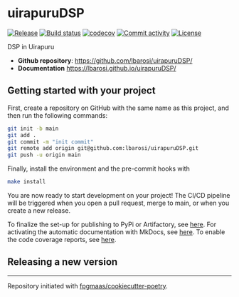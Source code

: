 # uirapuruDSP

[![Release](https://img.shields.io/github/v/release/lbarosi/uirapuruDSP)](https://img.shields.io/github/v/release/lbarosi/uirapuruDSP)
[![Build status](https://img.shields.io/github/actions/workflow/status/lbarosi/uirapuruDSP/main.yml?branch=main)](https://github.com/lbarosi/uirapuruDSP/actions/workflows/main.yml?query=branch%3Amain)
[![codecov](https://codecov.io/gh/lbarosi/uirapuruDSP/branch/main/graph/badge.svg)](https://codecov.io/gh/lbarosi/uirapuruDSP)
[![Commit activity](https://img.shields.io/github/commit-activity/m/lbarosi/uirapuruDSP)](https://img.shields.io/github/commit-activity/m/lbarosi/uirapuruDSP)
[![License](https://img.shields.io/github/license/lbarosi/uirapuruDSP)](https://img.shields.io/github/license/lbarosi/uirapuruDSP)

DSP in Uirapuru

- **Github repository**: <https://github.com/lbarosi/uirapuruDSP/>
- **Documentation** <https://lbarosi.github.io/uirapuruDSP/>

## Getting started with your project

First, create a repository on GitHub with the same name as this project, and then run the following commands:

```bash
git init -b main
git add .
git commit -m "init commit"
git remote add origin git@github.com:lbarosi/uirapuruDSP.git
git push -u origin main
```

Finally, install the environment and the pre-commit hooks with

```bash
make install
```

You are now ready to start development on your project!
The CI/CD pipeline will be triggered when you open a pull request, merge to main, or when you create a new release.

To finalize the set-up for publishing to PyPi or Artifactory, see [here](https://fpgmaas.github.io/cookiecutter-poetry/features/publishing/#set-up-for-pypi).
For activating the automatic documentation with MkDocs, see [here](https://fpgmaas.github.io/cookiecutter-poetry/features/mkdocs/#enabling-the-documentation-on-github).
To enable the code coverage reports, see [here](https://fpgmaas.github.io/cookiecutter-poetry/features/codecov/).

## Releasing a new version



---

Repository initiated with [fpgmaas/cookiecutter-poetry](https://github.com/fpgmaas/cookiecutter-poetry).
